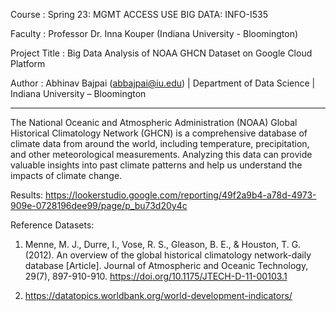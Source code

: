 

Course : Spring 23: MGMT ACCESS USE BIG DATA: INFO-I535

Faculty : Professor Dr. Inna Kouper (Indiana University - Bloomington)

Project Title : Big Data Analysis of NOAA GHCN Dataset on Google Cloud Platform

Author : Abhinav Bajpai (abbajpai@iu.edu) | Department of Data Science | Indiana University – Bloomington

**********************************************************************************************************************

The National Oceanic and Atmospheric Administration (NOAA) Global Historical Climatology Network (GHCN) is a comprehensive database of climate data from around the world, including temperature, precipitation, and other meteorological measurements. Analyzing this data can provide valuable insights into past climate patterns and help us understand the impacts of climate change.


Results: https://lookerstudio.google.com/reporting/49f2a9b4-a78d-4973-909e-0728196dee99/page/p_bu73d20y4c


Reference Datasets:
1. Menne, M. J., Durre, I., Vose, R. S., Gleason, B. E., & Houston, T. G. (2012). An overview of the global historical climatology network-daily database [Article]. Journal of Atmospheric and Oceanic Technology, 29(7), 897-910-910. https://doi.org/10.1175/JTECH-D-11-00103.1

2. https://datatopics.worldbank.org/world-development-indicators/
